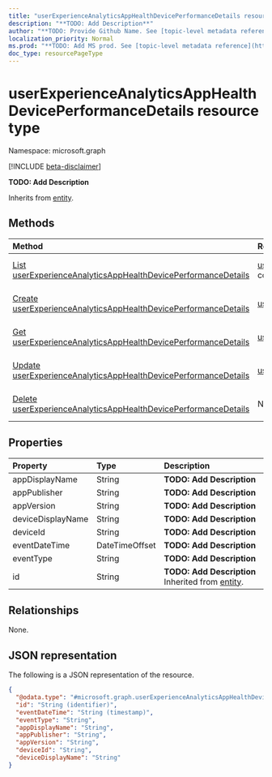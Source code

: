 ```yaml
---
title: "userExperienceAnalyticsAppHealthDevicePerformanceDetails resource type"
description: "**TODO: Add Description**"
author: "**TODO: Provide Github Name. See [topic-level metadata reference](https://msgo.azurewebsites.net/add/document/guidelines/metadata.html#topic-level-metadata)**"
localization_priority: Normal
ms.prod: "**TODO: Add MS prod. See [topic-level metadata reference](https://msgo.azurewebsites.net/add/document/guidelines/metadata.html#topic-level-metadata)**"
doc_type: resourcePageType
---
```


# userExperienceAnalyticsAppHealthDevicePerformanceDetails resource type

Namespace: microsoft.graph

[!INCLUDE [beta-disclaimer](../../includes/beta-disclaimer.md)]

**TODO: Add Description**


Inherits from [entity](../resources/entity.md).

## Methods
|Method|Return type|Description|
|:---|:---|:---|
|[List userExperienceAnalyticsAppHealthDevicePerformanceDetails](../api/intune-userexperienceanalyticsapphealthdeviceperformancedetails-list.md)|[userExperienceAnalyticsAppHealthDevicePerformanceDetails](../resources/intune-userexperienceanalyticsapphealthdeviceperformancedetails.md) collection|Get a list of the [userExperienceAnalyticsAppHealthDevicePerformanceDetails](../resources/intune-userexperienceanalyticsapphealthdeviceperformancedetails.md) objects and their properties.|
|[Create userExperienceAnalyticsAppHealthDevicePerformanceDetails](../api/intune-userexperienceanalyticsapphealthdeviceperformancedetails-create.md)|[userExperienceAnalyticsAppHealthDevicePerformanceDetails](../resources/intune-userexperienceanalyticsapphealthdeviceperformancedetails.md)|Create a new [userExperienceAnalyticsAppHealthDevicePerformanceDetails](../resources/intune-userexperienceanalyticsapphealthdeviceperformancedetails.md) object.|
|[Get userExperienceAnalyticsAppHealthDevicePerformanceDetails](../api/intune-userexperienceanalyticsapphealthdeviceperformancedetails-get.md)|[userExperienceAnalyticsAppHealthDevicePerformanceDetails](../resources/intune-userexperienceanalyticsapphealthdeviceperformancedetails.md)|Read the properties and relationships of a [userExperienceAnalyticsAppHealthDevicePerformanceDetails](../resources/intune-userexperienceanalyticsapphealthdeviceperformancedetails.md) object.|
|[Update userExperienceAnalyticsAppHealthDevicePerformanceDetails](../api/intune-userexperienceanalyticsapphealthdeviceperformancedetails-update.md)|[userExperienceAnalyticsAppHealthDevicePerformanceDetails](../resources/intune-userexperienceanalyticsapphealthdeviceperformancedetails.md)|Update the properties of a [userExperienceAnalyticsAppHealthDevicePerformanceDetails](../resources/intune-userexperienceanalyticsapphealthdeviceperformancedetails.md) object.|
|[Delete userExperienceAnalyticsAppHealthDevicePerformanceDetails](../api/intune-userexperienceanalyticsapphealthdeviceperformancedetails-delete.md)|None|Deletes a [userExperienceAnalyticsAppHealthDevicePerformanceDetails](../resources/intune-userexperienceanalyticsapphealthdeviceperformancedetails.md) object.|

## Properties
|Property|Type|Description|
|:---|:---|:---|
|appDisplayName|String|**TODO: Add Description**|
|appPublisher|String|**TODO: Add Description**|
|appVersion|String|**TODO: Add Description**|
|deviceDisplayName|String|**TODO: Add Description**|
|deviceId|String|**TODO: Add Description**|
|eventDateTime|DateTimeOffset|**TODO: Add Description**|
|eventType|String|**TODO: Add Description**|
|id|String|**TODO: Add Description** Inherited from [entity](../resources/entity.md).|

## Relationships
None.

## JSON representation
The following is a JSON representation of the resource.
<!-- {
  "blockType": "resource",
  "keyProperty": "id",
  "@odata.type": "microsoft.graph.userExperienceAnalyticsAppHealthDevicePerformanceDetails",
  "baseType": "microsoft.graph.entity",
  "openType": false
}
-->
``` json
{
  "@odata.type": "#microsoft.graph.userExperienceAnalyticsAppHealthDevicePerformanceDetails",
  "id": "String (identifier)",
  "eventDateTime": "String (timestamp)",
  "eventType": "String",
  "appDisplayName": "String",
  "appPublisher": "String",
  "appVersion": "String",
  "deviceId": "String",
  "deviceDisplayName": "String"
}
```


